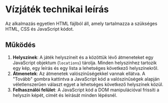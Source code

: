 # Vízjáték technikai leírás

Az alkalmazás egyetlen HTML fájlból áll, amely tartalmazza a szükséges HTML, CSS és JavaScript kódot.

## Működés

1.  **Helyszínek**: A játék helyszíneit és a közöttük lévő átmeneteket egy JavaScript objektum (`locations`) tárolja. Minden helyszínhez tartozik egy kép, egy leírás és egy lista a lehetséges következő helyszínekről.
2.  **Átmenetek**: Az átmenetek valószínűségekkel vannak ellátva. A "Tovább" gombra kattintva a JavaScript kód a valószínűségek alapján véletlenszerűen választ egyet a lehetséges következő helyszínek közül.
3.  **Felhasználói felület**: A JavaScript kód a DOM manipulációval frissíti a helyszín képét, címét és leírását minden lépésnél.